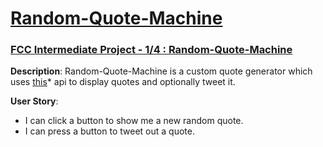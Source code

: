 # [Random-Quote-Machine](https://rkm09.github.io/Random-Quote-Machine/)

### [FCC Intermediate Project - 1/4 : Random-Quote-Machine](https://www.freecodecamp.org/challenges/build-a-random-quote-machine)

**Description**: Random-Quote-Machine is a custom quote generator which uses [this](https://forismatic.com/en/api/)* api to display quotes and optionally tweet it.

**User Story**:
* I can click a button to show me a new random quote. 
* I can press a button to tweet out a quote.
